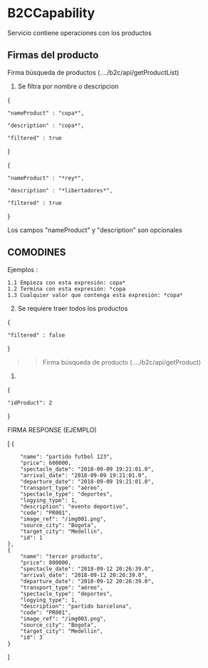 # B2CCapability

Servicio contiene operaciones con los productos

## Firmas del producto

 Firma búsqueda de productos (..../b2c/api/getProductList)

1.  Se filtra por nombre o descripcion

{

	"nameProduct" : "copa*",
	
	"description" : "copa*",
	
	"filtered" : true
	
}

{

	"nameProduct" : "*rey*",
	
	"description" : "*libertadores*",
	
	"filtered" : true
	
}

Los campos "nameProduct" y "description" son opcionales

 ## COMODINES

Ejemplos :


	1.1 Empieza con esta expresión: copa*
	1.2 Termina con esta expresión: *copa
	1.3 Cualquier valor que contenga esta expresión: *copa*
	

2. Se requiere traer todos los productos

{

	"filtered" : false
	
}

>> Firma búsqueda de producto (..../b2c/api/getProduct)

1. 
{

	"idProduct": 2
	
}

FIRMA RESPONSE (EJEMPLO)

[
    {
    
        "name": "partido futbol 123",
        "price": 600000,
        "spectacle_date": "2018-09-09 19:21:01.0",
        "arrival_date": "2018-09-09 19:21:01.0",
        "departure_date": "2018-09-09 19:21:01.0",
        "transport_type": "aéreo",
        "spectacle_type": "deportes",
        "logying_type": 1,
        "description": "evento deportivo",
        "code": "PR001",
        "image_ref": "/img001.png",
        "source_city": "Bogota",
        "target_city": "Medellin",
        "id": 1
    },
    {
        "name": "tercer producto",
        "price": 800000,
        "spectacle_date": "2018-09-12 20:26:39.0",
        "arrival_date": "2018-09-12 20:26:39.0",
        "departure_date": "2018-09-12 20:26:39.0",
        "transport_type": "aéreo",
        "spectacle_type": "deportes",
        "logying_type": 1,
        "description": "partido barcelona",
        "code": "PR001",
        "image_ref": "/img003.png",
        "source_city": "Bogota",
        "target_city": "Medellin",
        "id": 3
    }
]


